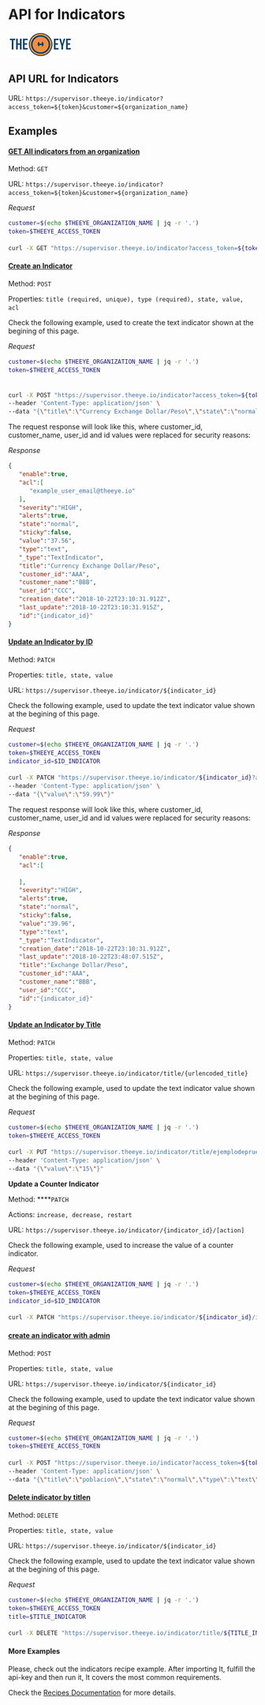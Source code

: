 # API for Indicators

[![theeye.io](../../images/logo-theeye-theOeye-logo2.png)](https://theeye.io/en/index.html)

## API URL for Indicators

URL: `https://supervisor.theeye.io/indicator?access_token=${token}&customer=${organization_name}`


## Examples

#### [GET All indicators from an organization](#get)

Method: `GET`

URL: `https://supervisor.theeye.io/indicator?access_token=${token}&customer=${organization_name}`

*Request*
```bash
customer=$(echo $THEEYE_ORGANIZATION_NAME | jq -r '.')
token=$THEEYE_ACCESS_TOKEN

curl -X GET "https://supervisor.theeye.io/indicator?access_token=${token}&customer=${organization_name}"
```

#### [Create an Indicator](#create)

Method: `POST`

Properties: `title (required, unique), type (required), state, value, acl`

Check the following example, used to create the text indicator shown at the begining of this page.

*Request*
```bash
customer=$(echo $THEEYE_ORGANIZATION_NAME | jq -r '.')
token=$THEEYE_ACCESS_TOKEN


curl -X POST "https://supervisor.theeye.io/indicator?access_token=${token}&customer=${customer}" \
--header 'Content-Type: application/json' \
--data "{\"title\":\"Currency Exchange Dollar/Peso\",\"state\":\"normal\",\"type\":\"text\",\"value\":\"37.56\",\"acl\":[\"example_user_email@theeye.io\"]}"
```

The request response will look like this, where customer\_id, customer\_name, user\_id and id values were replaced for security reasons:

*Response*
```json
{
   "enable":true,
   "acl":[
      "example_user_email@theeye.io"
   ],
   "severity":"HIGH",
   "alerts":true,
   "state":"normal",
   "sticky":false,
   "value":"37.56",
   "type":"text",
   "_type":"TextIndicator",
   "title":"Currency Exchange Dollar/Peso",
   "customer_id":"AAA",
   "customer_name":"BBB",
   "user_id":"CCC",
   "creation_date":"2018-10-22T23:10:31.912Z",
   "last_update":"2018-10-22T23:10:31.915Z",
   "id":"{indicator_id}"
}
```


#### [Update an Indicator by ID](#update)

Method: `PATCH`

Properties: `title, state, value`

URL: `https://supervisor.theeye.io/indicator/${indicator_id}`

Check the following example, used to update the text indicator value shown at the begining of this page.

*Request*
```bash
customer=$(echo $THEEYE_ORGANIZATION_NAME | jq -r '.')
token=$THEEYE_ACCESS_TOKEN
indicator_id=$ID_INDICATOR

curl -X PATCH "https://supervisor.theeye.io/indicator/${indicator_id}?access_token=${token}&customer=${customer}" \
--header 'Content-Type: application/json' \
--data "{\"value\":\"59.99\"}"
```

The request response will look like this, where customer\_id, customer\_name, user\_id and id values were replaced for security reasons:

*Response*
```json
{
   "enable":true,
   "acl":[

   ],
   "severity":"HIGH",
   "alerts":true,
   "state":"normal",
   "sticky":false,
   "value":"39.96",
   "type":"text",
   "_type":"TextIndicator",
   "creation_date":"2018-10-22T23:10:31.912Z",
   "last_update":"2018-10-22T23:48:07.515Z",
   "title":"Exchange Dollar/Peso",
   "customer_id":"AAA",
   "customer_name":"BBB",
   "user_id":"CCC",
   "id":"{indicator_id}"
}
```


#### 

#### [Update an Indicator by Title](#updateByTitle)

Method: `PATCH`

Properties: `title, state, value`

URL: `https://supervisor.theeye.io/indicator/title/{urlencoded_title}`

Check the following example, used to update the text indicator value shown at the begining of this page.

*Request*
```bash
customer=$(echo $THEEYE_ORGANIZATION_NAME | jq -r '.')
token=$THEEYE_ACCESS_TOKEN

curl -X PUT "https://supervisor.theeye.io/indicator/title/ejemplodeprueba?access_token=${token}&customer=${customer}"\
--header 'Content-Type: application/json' \
--data "{\"value\":\"15\"}"
```


**Update a Counter Indicator**

Method: ****`PATCH`

Actions: `increase, decrease, restart`

URL: `https://supervisor.theeye.io/indicator/{indicator_id}/[action]`

Check the following example, used to increase the value of a counter indicator.

*Request*
```bash
customer=$(echo $THEEYE_ORGANIZATION_NAME | jq -r '.')
token=$THEEYE_ACCESS_TOKEN
indicator_id=$ID_INDICATOR

curl -X PATCH "https://supervisor.theeye.io/indicator/${indicator_id}/increase?access_token=${token}&customer=${customer}"
```

#### [create an indicator with admin](#update)

Method: `POST`

Properties: `title, state, value`

URL: `https://supervisor.theeye.io/indicator/${indicator_id}`

Check the following example, used to update the text indicator value shown at the begining of this page.

*Request*
```bash
customer=$(echo $THEEYE_ORGANIZATION_NAME | jq -r '.')
token=$THEEYE_ACCESS_TOKEN

curl -X POST "https://supervisor.theeye.io/indicator?access_token=${token}&customer=${customer}" \
--header 'Content-Type: application/json' \
--data "{\"title\":\"poblacion\",\"state\":\"normal\",\"type\":\"text\",\"value\":\"44millones\",\"acl\":[\"example_user@theeye.io\",\"example_viewer@theeye.io\"]}"
```


#### [Delete indicator by titlen](#update)

Method: `DELETE`

Properties: `title, state, value`

URL: `https://supervisor.theeye.io/indicator/${indicator_id}`

Check the following example, used to update the text indicator value shown at the begining of this page.

*Request*
```bash
customer=$(echo $THEEYE_ORGANIZATION_NAME | jq -r '.')
token=$THEEYE_ACCESS_TOKEN
title=$TITLE_INDICATOR

curl -X DELETE "https://supervisor.theeye.io/indicator/title/${TITLE_INDICATOR}?access_token=${token}&customer=${customer}"
```




#### More Examples

Please, check out the indicators recipe example. After importing It, fulfill the api-key and then run it, It covers the most common requirements.

Check the [Recipes Documentation](/assets/recipes/) for more details.
